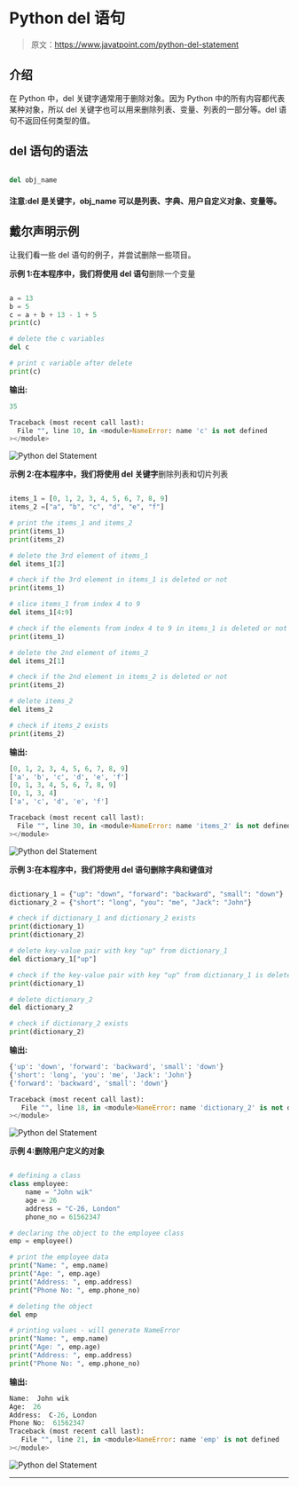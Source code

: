 # Python del 语句

> 原文：<https://www.javatpoint.com/python-del-statement>

## 介绍

在 Python 中，del 关键字通常用于删除对象。因为 Python 中的所有内容都代表某种对象，所以 del 关键字也可以用来删除列表、变量、列表的一部分等。del 语句不返回任何类型的值。

## del 语句的语法

```py

del obj_name

```

#### 注意:del 是关键字，obj_name 可以是列表、字典、用户自定义对象、变量等。

## 戴尔声明示例

让我们看一些 del 语句的例子，并尝试删除一些项目。

**示例 1:在本程序中，我们将使用 del 语句**删除一个变量

```py

a = 13
b = 5
c = a + b + 13 - 1 + 5
print(c)

# delete the c variables
del c

# print c variable after delete
print(c)

```

**输出:**

```py
35

Traceback (most recent call last):
  File "", line 10, in <module>NameError: name 'c' is not defined
></module> 
```

![Python del Statement](img/36f58b12899570ccdb5ef51cd0364a39.png)

**示例 2:在本程序中，我们将使用 del 关键字**删除列表和切片列表

```py

items_1 = [0, 1, 2, 3, 4, 5, 6, 7, 8, 9]
items_2 =["a", "b", "c", "d", "e", "f"]

# print the items_1 and items_2
print(items_1)
print(items_2)

# delete the 3rd element of items_1
del items_1[2]

# check if the 3rd element in items_1 is deleted or not
print(items_1)

# slice items_1 from index 4 to 9
del items_1[4:9]

# check if the elements from index 4 to 9 in items_1 is deleted or not
print(items_1)

# delete the 2nd element of items_2
del items_2[1]

# check if the 2nd element in items_2 is deleted or not
print(items_2)

# delete items_2
del items_2

# check if items_2 exists
print(items_2)

```

**输出:**

```py
[0, 1, 2, 3, 4, 5, 6, 7, 8, 9]
['a', 'b', 'c', 'd', 'e', 'f']
[0, 1, 3, 4, 5, 6, 7, 8, 9]
[0, 1, 3, 4]
['a', 'c', 'd', 'e', 'f']

Traceback (most recent call last):
  File "", line 30, in <module>NameError: name 'items_2' is not defined
></module> 
```

![Python del Statement](img/ed0c0efe12d37a87bcbc395b126de537.png)

**示例 3:在本程序中，我们将使用 del 语句删除字典和键值对**

```py

dictionary_1 = {"up": "down", "forward": "backward", "small": "down"}
dictionary_2 = {"short": "long", "you": "me", "Jack": "John"}

# check if dictionary_1 and dictionary_2 exists
print(dictionary_1)
print(dictionary_2)

# delete key-value pair with key "up" from dictionary_1
del dictionary_1["up"]

# check if the key-value pair with key "up" from dictionary_1 is deleted
print(dictionary_1)

# delete dictionary_2
del dictionary_2

# check if dictionary_2 exists
print(dictionary_2)

```

**输出:**

```py
{'up': 'down', 'forward': 'backward', 'small': 'down'}
{'short': 'long', 'you': 'me', 'Jack': 'John'}
{'forward': 'backward', 'small': 'down'}

Traceback (most recent call last):
   File "", line 18, in <module>NameError: name 'dictionary_2' is not defined
></module> 
```

![Python del Statement](img/7f687e9d01d1d9958b186d545864a0d7.png)

**示例 4:删除用户定义的对象**

```py

# defining a class
class employee:
    name = "John wik"
    age = 26
    address = "C-26, London"
    phone_no = 61562347  

# declaring the object to the employee class
emp = employee()

# print the employee data
print("Name: ", emp.name)
print("Age: ", emp.age)
print("Address: ", emp.address)
print("Phone No: ", emp.phone_no)

# deleting the object 
del emp

# printing values - will generate NameError
print("Name: ", emp.name)
print("Age: ", emp.age)
print("Address: ", emp.address)
print("Phone No: ", emp.phone_no)

```

**输出:**

```py
Name:  John wik
Age:  26
Address:  C-26, London
Phone No:  61562347
Traceback (most recent call last):
   File "", line 21, in <module>NameError: name 'emp' is not defined
></module> 
```

![Python del Statement](img/4abc9f809024b822ebc8c4197a7aa619.png)

* * *